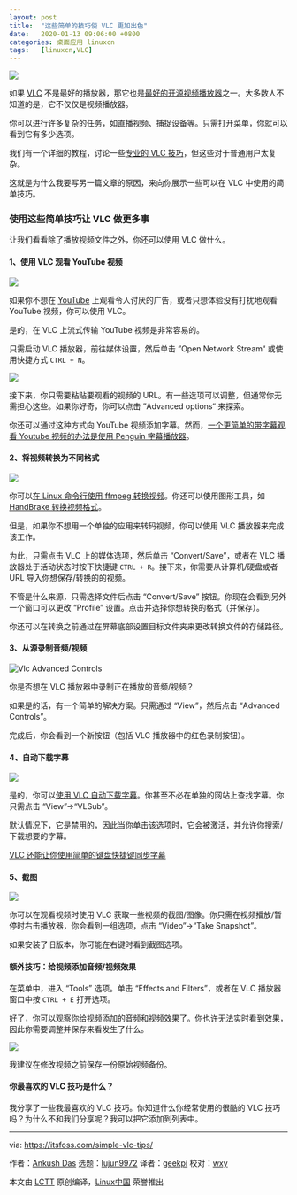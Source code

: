 ```yaml
---
layout: post
title:	"这些简单的技巧使 VLC 更加出色"
date:	2020-01-13 09:06:00 +0800 
categories:	桌面应用 linuxcn 
tags:	[linuxcn,VLC]
---
```



![](/Asserts/Images//attachment/album/202001/13/090635eu9va9999rr4ue92.jpeg)


如果 [VLC](https://www.videolan.org/) 不是最好的播放器，那它也是[最好的开源视频播放器](https://itsfoss.com/video-players-linux/)之一。大多数人不知道的是，它不仅仅是视频播放器。


你可以进行许多复杂的任务，如直播视频、捕捉设备等。只需打开菜单，你就可以看到它有多少选项。


我们有一个详细的教程，讨论一些[专业的 VLC 技巧](https://itsfoss.com/vlc-pro-tricks-linux/)，但这些对于普通用户太复杂。


这就是为什么我要写另一篇文章的原因，来向你展示一些可以在 VLC 中使用的简单技巧。


### 使用这些简单技巧让 VLC 做更多事


让我们看看除了播放视频文件之外，你还可以使用 VLC 做什么。


#### 1、使用 VLC 观看 YouTube 视频


![](/Asserts/Images//attachment/album/202001/13/090646ap1dy1qkg4qd4nc2.jpg)


如果你不想在 [YouTube](https://www.youtube.com/) 上观看令人讨厌的广告，或者只想体验没有打扰地观看 YouTube 视频，你可以使用 VLC。


是的，在 VLC 上流式传输 YouTube 视频是非常容易的。


只需启动 VLC 播放器，前往媒体设置，然后单击 ”Open Network Stream“ 或使用快捷方式 `CTRL + N`。


![](/Asserts/Images//attachment/album/202001/13/090647eeq2xxzj41hj1qca.jpg)


接下来，你只需要粘贴要观看的视频的 URL。有一些选项可以调整，但通常你无需担心这些。如果你好奇，你可以点击 ”Advanced options“ 来探索。


你还可以通过这种方式向 YouTube 视频添加字幕。然而，[一个更简单的带字幕观看 Youtube 视频的办法是使用 Penguin 字幕播放器](https://itsfoss.com/penguin-subtitle-player/)。


#### 2、将视频转换为不同格式


![](/Asserts/Images//attachment/album/202001/13/090730do6nm2jim2oqp2i2.jpg)


你可以[在 Linux 命令行使用 ffmpeg 转换视频](https://itsfoss.com/ffmpeg/)。你还可以使用图形工具，如 [HandBrake 转换视频格式](https://itsfoss.com/handbrake/)。


但是，如果你不想用一个单独的应用来转码视频，你可以使用 VLC 播放器来完成该工作。


为此，只需点击 VLC 上的媒体选项，然后单击 “Convert/Save”，或者在 VLC 播放器处于活动状态时按下快捷键 `CTRL + R`。接下来，你需要从计算机/硬盘或者 URL 导入你想保存/转换的的视频。


不管是什么来源，只需选择文件后点击 “Convert/Save” 按钮。你现在会看到另外一个窗口可以更改 “Profile” 设置。点击并选择你想转换的格式（并保存）。


你还可以在转换之前通过在屏幕底部设置目标文件夹来更改转换文件的存储路径。


#### 3、从源录制音频/视频


![Vlc Advanced Controls](/Asserts/Images//attachment/album/202001/13/090734vvo60lllpm6p7kpx.png)


你是否想在 VLC 播放器中录制正在播放的音频/视频？


如果是的话，有一个简单的解决方案。只需通过 “View”，然后点击 “Advanced Controls”。


完成后，你会看到一个新按钮（包括 VLC 播放器中的红色录制按钮）。


#### 4、自动下载字幕


![](/Asserts/Images//attachment/album/202001/13/090659czngg8c7x118cgpb.png)


是的，你可以[使用 VLC 自动下载字幕](https://itsfoss.com/download-subtitles-automatically-vlc-media-player-ubuntu/)。你甚至不必在单独的网站上查找字幕。你只需点击 “View”->“VLSub”。


默认情况下，它是禁用的，因此当你单击该选项时，它会被激活，并允许你搜索/下载想要的字幕。


[VLC 还能让你使用简单的键盘快捷键同步字幕](https://itsfoss.com/how-to-synchronize-subtitles-with-movie-quick-tip/)


#### 5、截图


![](/Asserts/Images//attachment/album/202001/13/090700xavynkjysy47cv8d.png)


你可以在观看视频时使用 VLC 获取一些视频的截图/图像。你只需在视频播放/暂停时右击播放器，你会看到一组选项，点击 “Video”->“Take Snapshot”。


如果安装了旧版本，你可能在右键时看到截图选项。


#### 额外技巧：给视频添加音频/视频效果


在菜单中，进入 “Tools” 选项。单击 “Effects and Filters”，或者在 VLC 播放器窗口中按 `CTRL + E` 打开选项。


好了，你可以观察你给视频添加的音频和视频效果了。你也许无法实时看到效果，因此你需要调整并保存来看发生了什么。


![](/Asserts/Images//attachment/album/202001/13/090703kx5qx533jc3jjv73.jpg)


我建议在修改视频之前保存一份原始视频备份。


#### 你最喜欢的 VLC 技巧是什么？


我分享了一些我最喜欢的 VLC 技巧。你知道什么你经常使用的很酷的 VLC 技巧吗？为什么不和我们分享呢？我可以把它添加到列表中。




---


via: <https://itsfoss.com/simple-vlc-tips/>


作者：[Ankush Das](https://itsfoss.com/author/ankush/) 选题：[lujun9972](https://github.com/lujun9972) 译者：[geekpi](https://github.com/geekpi) 校对：[wxy](https://github.com/wxy)


本文由 [LCTT](https://github.com/LCTT/TranslateProject) 原创编译，[Linux中国](https://linux.cn/) 荣誉推出
